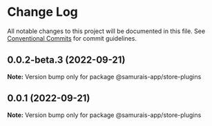 # Change Log

All notable changes to this project will be documented in this file.
See [Conventional Commits](https://conventionalcommits.org) for commit guidelines.

## 0.0.2-beta.3 (2022-09-21)

**Note:** Version bump only for package @samurais-app/store-plugins





## 0.0.1 (2022-09-21)

**Note:** Version bump only for package @samurais-app/store-plugins
